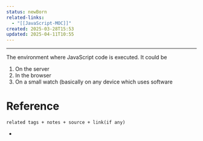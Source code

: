 ```yaml
---
status: newBorn
related-links:
  - "[[JavaScript-MOC]]"
created: 2025-03-28T15:53
updated: 2025-04-11T10:55
---
```

---

The environment where JavaScript code is executed. It could be

1. On the server
2. In the browser
3. On a small watch (basically on any device which uses software 

# Reference
`related tags + notes + source + link(if any)`
 

- 